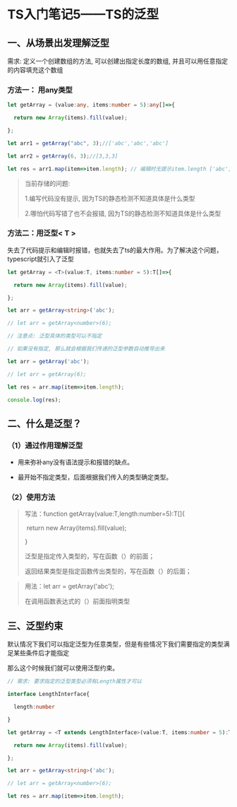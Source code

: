 # TS入门笔记5——TS的泛型



## 一、从场景出发理解泛型

需求: 定义一个创建数组的方法, 可以创建出指定长度的数组, 并且可以用任意指定的内容填充这个数组



### 方法一： 用any类型

```typescript
let getArray = (value:any, items:number = 5):any[]=>{

  return new Array(items).fill(value);

};

let arr1 = getArray("abc", 3);//['abc','abc','abc']

let arr2 = getArray(6, 3);//[3,3,3]

let res = arr1.map(item=>item.length); // 编辑时无提示item.length ['abc', 'abc', 'abc'] => [3, 3, 3]


```

>当前存储的问题:
>
>1.编写代码没有提示, 因为TS的静态检测不知道具体是什么类型
>
>2.哪怕代码写错了也不会报错, 因为TS的静态检测不知道具体是什么类型





### 方法二：用泛型< T >

失去了代码提示和编辑时报错，也就失去了ts的最大作用。为了解决这个问题，typescript就引入了泛型

```typescript
let getArray = <T>(value:T, items:number = 5):T[]=>{

  return new Array(items).fill(value);

};

let arr = getArray<string>('abc');

// let arr = getArray<number>(6);

// 注意点: 泛型具体的类型可以不指定

// 如果没有指定, 那么就会根据我们传递的泛型参数自动推导出来

let arr = getArray('abc');

// let arr = getArray(6);

let res = arr.map(item=>item.length);

console.log(res);


```

## 二、什么是泛型？

### （1）通过作用理解泛型

- 用来弥补any没有语法提示和报错的缺点。

- 最开始不指定类型，后面根据我们传入的类型确定类型。

### （2）使用方法

> 写法：function getArray<T>(value:T,length:number=5):T[]{
>
> ​            return new Array(items).fill(value);
>
> }
>
> 泛型是指定传入类型的，写在函数（）的前面；
>
> 返回结果类型是指定函数传出类型的，写在函数（）的后面；



> 用法：let arr = getArray<string>('abc');
>
> 在调用函数表达式的（）前面指明类型



## 三、泛型约束



默认情况下我们可以指定泛型为任意类型，但是有些情况下我们需要指定的类型满足某些条件后才能指定

那么这个时候我们就可以使用泛型约束。



```typescript
// 需求: 要求指定的泛型类型必须有Length属性才可以

interface LengthInterface{

  length:number

}

let getArray = <T extends LengthInterface>(value:T, items:number = 5):T[]=>{

  return new Array(items).fill(value);

};

let arr = getArray<string>('abc');

// let arr = getArray<number>(6);

let res = arr.map(item=>item.length);
```




